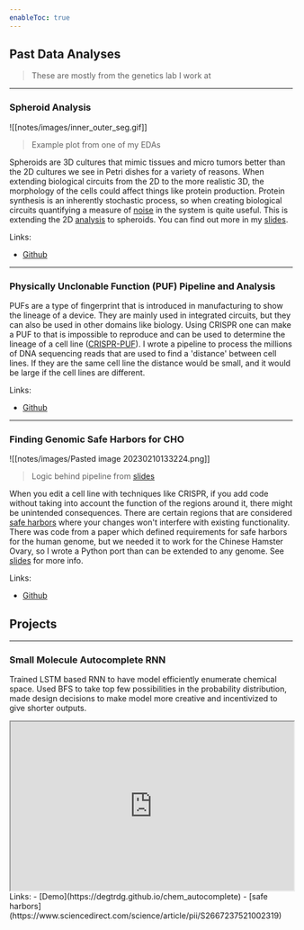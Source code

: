 ```yaml
---
enableToc: true
---
```


## Past Data Analyses
> These are mostly from the genetics lab I work at

---
### Spheroid Analysis
![[notes/images/inner_outer_seg.gif]]
> Example plot from one of my EDAs

Spheroids are 3D cultures that mimic tissues and micro tumors better than the 2D cultures we see in Petri dishes for a variety of reasons. When extending biological circuits from the 2D to the more realistic 3D, the morphology of the cells could affect things like protein production. Protein synthesis is an inherently stochastic process, so when creating biological circuits quantifying a measure of [noise](https://en.wikipedia.org/wiki/Cellular_noise) in the system is quite useful. This is extending the 2D [analysis](https://academic.oup.com/nar/article/48/16/9406/5893975?login=false)  to spheroids. You can find out more in my [slides](https://github.com/degtrdg/spheroid-analysis/tree/main/presentations).

Links:
- [Github](https://github.com/degtrdg/spheroid-analysis/) 
---
### Physically Unclonable Function (PUF) Pipeline and Analysis

PUFs are a type of fingerprint that is introduced in manufacturing to show the lineage of a device. They are mainly used in integrated circuits, but they can also be used in other domains like biology. Using CRISPR one can make a PUF to that is impossible to reproduce and can be used to determine the lineage of a cell line ([CRISPR-PUF](https://pubmed.ncbi.nlm.nih.gov/35507652/)). I wrote a pipeline to process the millions of DNA sequencing reads that are used to find a 'distance' between cell lines. If they are the same cell line the distance would be small, and it would be large if the cell lines are different.

Links:
- [Github](https://github.com/degtrdg/puf_analysis) 

---
### Finding Genomic Safe Harbors for CHO

![[notes/images/Pasted image 20230210133224.png]]
> Logic behind pipeline from [slides](https://github.com/degtrdg/genomic-safe-harbors-CHO/tree/main/presentation)

When you edit a cell line with techniques like CRISPR, if you add code without taking into account the function of the regions around it, there might be unintended consequences. There are certain regions that are considered [safe harbors](https://www.sciencedirect.com/science/article/pii/S2667237521002319) where your changes won't interfere with existing functionality. There was code from a paper which defined requirements for safe harbors for the human genome, but we needed it to work for the Chinese Hamster Ovary, so I wrote a Python port than can be extended to any genome. See [slides](https://github.com/degtrdg/genomic-safe-harbors-CHO/tree/main/presentation) for more info.

Links:
- [Github](https://github.com/degtrdg/genomic-safe-harbors-CHO) 

## Projects
---
### Small Molecule Autocomplete RNN
Trained LSTM based RNN to have model efficiently enumerate chemical space. Used BFS to take top few possibilities in the probability distribution, made design decisions to make model more creative and incentivized to give shorter outputs.
<iframe src="https://www.youtube.com/embed/eeZ6qKVMesk?rel=0&modestbranding=1&"
   width="100%"
   height="300em"
   allowfullscreen="allowfullscreen"
></iframe>
Links:
- [Demo](https://degtrdg.github.io/chem_autocomplete) 
- [safe harbors](https://www.sciencedirect.com/science/article/pii/S2667237521002319)

